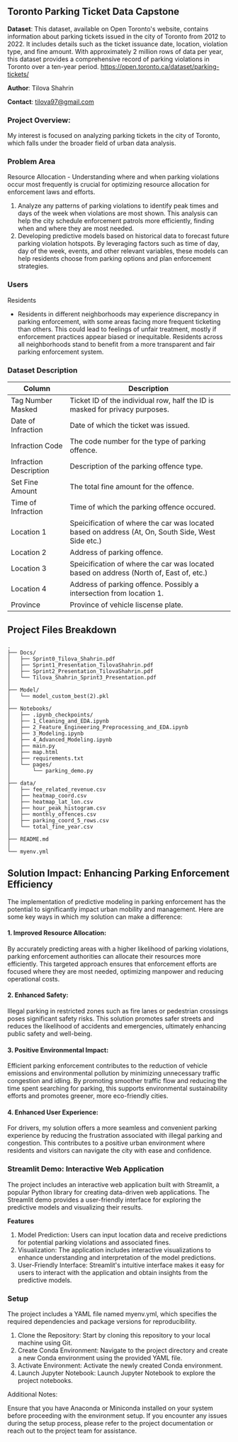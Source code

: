 ## Toronto Parking Ticket Data Capstone

**Dataset**: This dataset, available on Open Toronto's website, contains information about parking tickets issued in the city of Toronto from 2012 to 2022. It includes details such as the ticket issuance date, location, violation type, and fine amount. With approximately 2 million rows of data per year, this dataset provides a comprehensive record of parking violations in Toronto over a ten-year period.
https://open.toronto.ca/dataset/parking-tickets/

**Author**: Tilova Shahrin

**Contact**: tilova97@gmail.com

### **Project Overview**: 
My interest is focused on analyzing parking tickets in the city of Toronto, which falls under the broader field of urban data analysis. 

### **Problem Area**

Resource Allocation - Understanding where and when parking violations occur most frequently is crucial for optimizing resource allocation for enforcement laws and efforts.

1. Analyze any patterns of parking violations to identify peak times and days of the week when violations are most shown. This analysis can help the city schedule enforcement patrols more efficiently, finding when and where they are most needed.
2. Developing predictive models based on historical data to forecast future parking violation hotspots. By leveraging factors such as time of day, day of the week, events, and other relevant variables, these models can help residents choose from parking options and plan enforcement strategies.

### **Users**

Residents 
- Residents in different neighborhoods may experience discrepancy in parking enforcement, with some areas facing more frequent ticketing than others. This could lead to feelings of unfair
treatment, mostly if enforcement practices appear biased or inequitable. Residents across all neighborhoods stand to benefit from a more transparent and fair parking enforcement system.


### **Dataset Description**

| Column                 | Description                                                                                       |   
|------------------------|---------------------------------------------------------------------------------------------------|
| Tag Number Masked      | Ticket ID of the individual row, half the ID is masked for privacy purposes.                      | 
| Date of Infraction     | Date of which the ticket was issued.                                                              |  
| Infraction Code        | The code number for the type of parking offence.                                                  |  
| Infraction Description | Description of the parking offence type.                                                          |  
| Set Fine Amount        | The total fine amount for the offence.                                                            | 
| Time of Infraction     | Time of which the parking offence occured.                                                        |  
| Location 1             | Speicification of where the car was located based on address (At, On, South Side, West Side etc.) |  
| Location 2             | Address of parking offence.                                                                       |   
| Location 3             | Speicification of where the car was located based on address (North of, East of, etc.)            |   
| Location 4             | Address of parking offence. Possibly a intersection from location 1.                              |  
| Province               | Province of vehicle liscense plate.                                                               | 

## Project Files Breakdown
    .  
    ├── Docs/
    │   ├── Sprint0_Tilova_Shahrin.pdf
    │   ├── Sprint1_Presentation_TilovaShahrin.pdf
    │   ├── Sprint2_Presentation_TilovaShahrin.pdf
    │   └── Tilova_Shahrin_Sprint3_Presentation.pdf
    │
    ├── Model/
    │   └── model_custom_best(2).pkl
    │
    ├── Notebooks/
    │   ├── .ipynb_checkpoints/
    │   ├── 1_Cleaning_and_EDA.ipynb
    │   ├── 2_Feature_Engineering_Preprocessing_and_EDA.ipynb
    │   ├── 3_Modeling.ipynb
    │   ├── 4_Advanced_Modeling.ipynb
    │   ├── main.py
    │   ├── map.html
    │   ├── requirements.txt
    │   └── pages/
    │       └── parking_demo.py
    │
    ├── data/
    │   ├── fee_related_revenue.csv
    │   ├── heatmap_coord.csv
    │   ├── heatmap_lat_lon.csv
    │   ├── hour_peak_histogram.csv
    │   ├── monthly_offences.csv
    │   ├── parking_coord_5_rows.csv
    │   └── total_fine_year.csv
    │
    ├── README.md
    │
    └── myenv.yml

## Solution Impact: Enhancing Parking Enforcement Efficiency

The implementation of predictive modeling in parking enforcement has the potential to significantly impact urban mobility and management. Here are some key ways in which my solution can make a difference:

#### 1. Improved Resource Allocation:
By accurately predicting areas with a higher likelihood of parking violations, parking enforcement authorities can allocate their resources more efficiently. This targeted approach ensures that enforcement efforts are focused where they are most needed, optimizing manpower and reducing operational costs.

#### 2. Enhanced Safety:
Illegal parking in restricted zones such as fire lanes or pedestrian crossings poses significant safety risks. This solution promotes safer streets and reduces the likelihood of accidents and emergencies, ultimately enhancing public safety and well-being.

#### 3. Positive Environmental Impact:
Efficient parking enforcement contributes to the reduction of vehicle emissions and environmental pollution by minimizing unnecessary traffic congestion and idling. By promoting smoother traffic flow and reducing the time spent searching for parking, this supports environmental sustainability efforts and promotes greener, more eco-friendly cities.

#### 4. Enhanced User Experience:
For drivers, my solution offers a more seamless and convenient parking experience by reducing the frustration associated with illegal parking and congestion. This contributes to a positive urban environment where residents and visitors can navigate the city with ease and confidence.

### Streamlit Demo: Interactive Web Application

The project includes an interactive web application built with Streamlit, a popular Python library for creating data-driven web applications. The Streamlit demo provides a user-friendly interface for exploring the predictive models and visualizing their results.

**Features**
1. Model Prediction: Users can input location data and receive predictions for potential parking violations and associated fines.
2. Visualization: The application includes interactive visualizations to enhance understanding and interpretation of the model predictions.
3. User-Friendly Interface: Streamlit's intuitive interface makes it easy for users to interact with the application and obtain insights from the predictive models.

### Setup
The project includes a YAML file named myenv.yml, which specifies the required dependencies and package versions for reproducibility.

1. Clone the Repository: Start by cloning this repository to your local machine using Git.
2. Create Conda Environment: Navigate to the project directory and create a new Conda environment using the provided YAML file.
3. Activate Environment: Activate the newly created Conda environment.
4. Launch Jupyter Notebook: Launch Jupyter Notebook to explore the project notebooks.

Additional Notes:

Ensure that you have Anaconda or Miniconda installed on your system before proceeding with the environment setup.
If you encounter any issues during the setup process, please refer to the project documentation or reach out to the project team for assistance.

